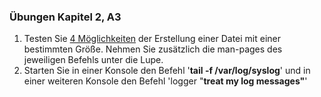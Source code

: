 ### Übungen Kapitel 2, A3

1. Testen Sie [4 Möglichkeiten](https://www.ostechnix.com/create-files-certain-size-linux/) der Erstellung einer Datei mit einer bestimmten Größe. Nehmen Sie zusätzlich die man-pages des jeweiligen Befehls unter die Lupe.
2. Starten Sie in einer Konsole den Befehl '**tail -f /var/log/syslog**' und in einer weiteren Konsole den Befehl 'logger "**treat my log messages"**'



